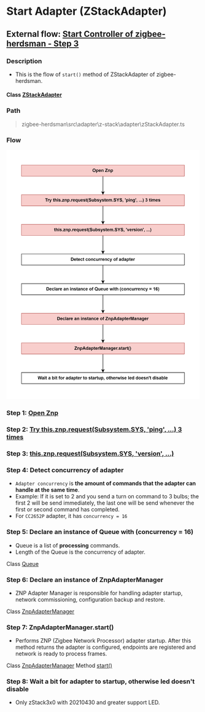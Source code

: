 # Start Adapter (ZStackAdapter) 

## External flow: [Start Controller of zigbee-herdsman - Step 3](5_3_4_start_controller_of_zigbee-herdsman.md#step-3-start-adapter-zstackadapter)

### Description
- This is the flow of `start()` method of ZStackAdapter of zigbee-herdsman.
  
#### Class [ZStackAdapter](...)

### Path
> zigbee-herdsman\src\adapter\z-stack\adapter\zStackAdapter.ts

### Flow

<img src="../images/5_3_4_3_start_adapter_(zstackadapter).png" width="550"/>

### Step 1: [Open Znp](5_3_4_3_1_open_znp.md)

### Step 2: [Try this.znp.request(Subsystem.SYS, 'ping', ...) 3 times](5_3_4_3_2_try_this.znp.request(subsystem.sys%2C_'ping'%2C_...)_3_times.md)

### Step 3: [this.znp.request(Subsystem.SYS, 'version', ...)](5_3_4_3_3_this.znp.request(subsystem.sys%2C_'version'%2C_...).md)

### Step 4: Detect concurrency of adapter
- `Adapter concurrency` is **the amount of commands that the adapter can handle at the same time**.
- Example: If it is set to 2 and you send a turn on command to 3 bulbs; the first 2 will be send immediately, the last one will be send whenever the first or second command has completed.
- For `CC2652P` adapter, it has `concurrency = 16`

### Step 5: Declare an instance of Queue with (concurrency = 16)
- Queue is a list of **processing** commands.
- Length of the Queue is the concurrency of adapter.
  
Class [Queue]()

### Step 6: Declare an instance of ZnpAdapterManager
- ZNP Adapter Manager is responsible for handling adapter startup, network commissioning, configuration backup and restore.

Class [ZnpAdapterManager]()

### Step 7: ZnpAdapterManager.start()
- Performs ZNP (Zigbee Network Processor) adapter startup. After this method returns the adapter is configured, endpoints are registered and network is ready to process frames.

Class [ZnpAdapterManager]()
Method [start()]()

### Step 8: Wait a bit for adapter to startup, otherwise led doesn't disable
- Only zStack3x0 with 20210430 and greater support LED.